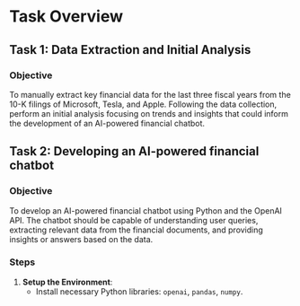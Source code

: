 # Task Overview

## Task 1: Data Extraction and Initial Analysis

### Objective
To manually extract key financial data for the last three fiscal years from the 10-K filings of Microsoft, Tesla, and Apple. Following the data collection, perform an initial analysis focusing on trends and insights that could inform the development of an AI-powered financial chatbot.

## Task 2: Developing an AI-powered financial chatbot

### Objective
To develop an AI-powered financial chatbot using Python and the OpenAI API. The chatbot should be capable of understanding user queries, extracting relevant data from the financial documents, and providing insights or answers based on the data.

### Steps

1. **Setup the Environment**:
   - Install necessary Python libraries: `openai`, `pandas`, `numpy`.
